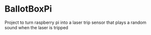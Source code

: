 # BallotBoxPi
Project to turn raspberry pi into a laser trip sensor that plays a random sound when the laser is tripped
